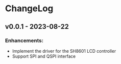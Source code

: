 # ChangeLog

## v0.0.1 - 2023-08-22

### Enhancements:

* Implement the driver for the SH8601 LCD controller
* Support SPI and QSPI interface
